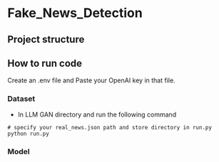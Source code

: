 # Fake_News_Detection

## Project structure

## How to run code
Create an .env file and Paste your OpenAI key in that file.
### Dataset
- In LLM GAN directory and run the following command
```
# specify your real_news.json path and store directory in run.py
python run.py
```
### Model
